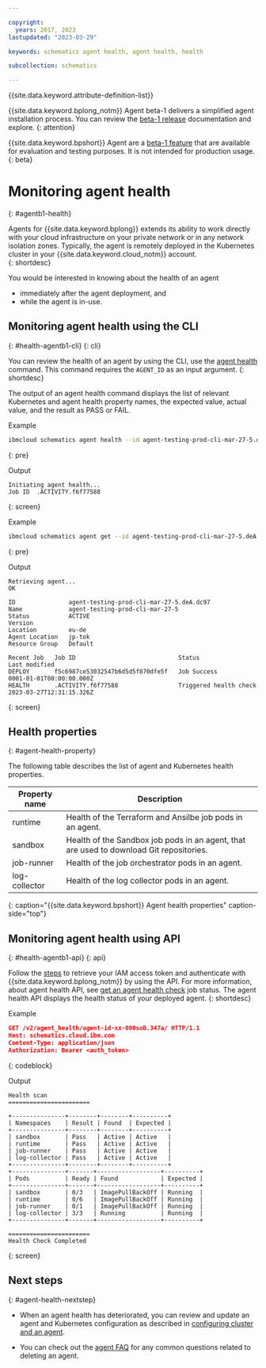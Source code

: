```yaml
---

copyright:
  years: 2017, 2023
lastupdated: "2023-03-29"

keywords: schematics agent health, agent health, health

subcollection: schematics

---
```


{{site.data.keyword.attribute-definition-list}}

{{site.data.keyword.bplong_notm}} Agent beta-1 delivers a simplified agent installation process. You can review the [beta-1 release](/docs/schematics?topic=schematics-schematics-relnotes&interface=cli#schematics-mar2223) documentation and explore. 
{: attention}

{{site.data.keyword.bpshort}} Agent are a [beta-1 feature](/docs/schematics?topic=schematics-agent-beta1-limitations) that are available for evaluation and testing purposes. It is not intended for production usage.
{: beta}

# Monitoring agent health
{: #agentb1-health}

Agents for {{site.data.keyword.bplong}} extends its ability to work directly with your cloud infrastructure on your private network or in any network isolation zones. Typically, the agent is remotely deployed in the Kubernetes cluster in your {{site.data.keyword.cloud_notm}} account.   
{: shortdesc}

You would be interested in knowing about the health of an agent 
- immediately after the agent deployment, and 
- while the agent is in-use. 

## Monitoring agent health using the CLI
{: #health-agentb1-cli}
{: cli}

You can review the health of an agent by using the CLI, use the [agent health](docs/schematics?topic=schematics-schematics-cli-reference#schematics-agent-health) command. This command requires the `AGENT_ID` as an input argument.
{: shortdesc}

The output of an agent health command displays the list of relevant Kubernetes and agent health property names, the expected value, actual value, and the result as PASS or FAIL.

Example

```sh
ibmcloud schematics agent health --id agent-testing-prod-cli-mar-27-5.deA.dc97  
```
{: pre}

Output

```text
Initiating agent health...
Job ID	.ACTIVITY.f6f77588
```
{: screen}

Example

```sh
ibmcloud schematics agent get --id agent-testing-prod-cli-mar-27-5.deA.dc97  
```
{: pre}

Output

```text
Retrieving agent...
OK
                    
ID               agent-testing-prod-cli-mar-27-5.deA.dc97   
Name             agent-testing-prod-cli-mar-27-5   
Status           ACTIVE   
Version             
Location         eu-de   
Agent Location   jp-tok   
Resource Group   Default   
                 
Recent Job   Job ID                             Status                   Last modified   
DEPLOY       f5c6987ce53032547b6d5d5f870dfe5f   Job Success               0001-01-01T00:00:00.000Z   
HEALTH       .ACTIVITY.f6f77588                 Triggered health check   2023-03-27T12:31:15.326Z 
```
{: screen}

## Health properties
{: #agent-health-property}

The following table describes the list of agent and Kubernetes health properties.

| Property name | Description |
| --- | --- |
| runtime | Health of the Terraform and Ansilbe job pods in an agent. |
| sandbox | Health of the Sandbox job pods in an agent, that are used to download Git repositories. |
| job-runner | Health of the job orchestrator pods in an agent. |
| log-collector | Health of the log collector pods in an agent. |
{: caption="{{site.data.keyword.bpshort}} Agent health properties" caption-side="top"}

## Monitoring agent health using API
{: #health-agentb1-api}
{: api}

Follow the [steps](/docs/schematics?topic=schematics-setup-api#cs_api) to retrieve your IAM access token and authenticate with {{site.data.keyword.bplong_notm}} by using the API. For more information, about agent health API, see [get an agent health check](/apidocs/schematics/schematics_internal_v1#get-health-check-agent-job) job status. The agent health API displays the health status of your deployed agent.
{: shortdesc}

Example

```json
GET /v2/agent_health/agent-id-xx-000soB.347a/ HTTP/1.1
Host: schematics.cloud.ibm.com
Content-Type: application/json
Authorization: Bearer <auth_token>
```
{: codeblock}

Output

```text
Health scan
=======================

+---------------+--------+--------+----------+
| Namespaces    | Result | Found  | Expected |
+---------------+--------+--------+----------+
| sandbox       | Pass   | Active | Active   |
| runtime       | Pass   | Active | Active   |
| job-runner    | Pass   | Active | Active   |
| log-collector | Pass   | Active | Active   |
+---------------+--------+--------+----------+
+---------------+-------+------------------+----------+
| Pods          | Ready | Found            | Expected |
+---------------+-------+------------------+----------+
| sandbox       | 0/3   | ImagePullBackOff | Running  |
| runtime       | 0/6   | ImagePullBackOff | Running  |
| job-runner    | 0/1   | ImagePullBackOff | Running  |
| log-collector | 3/3   | Running          | Running  |
+---------------+-------+------------------+----------+

=======================
Health Check Completed 
```
{: screen}

## Next steps
{: #agent-health-nextstep}

- When an agent health has deteriorated, you can review and update an agent and Kubernetes configuration as described in [configuring cluster and an agent](/docs/schematics?topic=schematics-deploy-agent-overview&interface=cli).

- You can check out the [agent FAQ](/docs/schematics?topic=schematics-faqs-agent) for any common questions related to deleting an agent.
